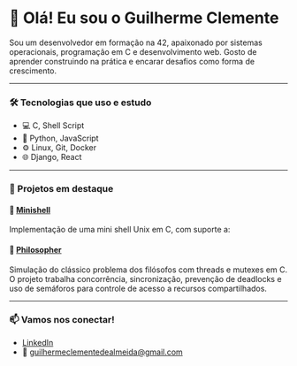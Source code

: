 # 👋 Olá! Eu sou o Guilherme Clemente

Sou um desenvolvedor em formação na 42, apaixonado por sistemas operacionais, programação em C e desenvolvimento web. Gosto de aprender construindo na prática e encarar desafios como forma de crescimento.

---

### 🛠️ Tecnologias que uso e estudo
- 💻 C, Shell Script
- 🐍 Python, JavaScript
- ⚙️ Linux, Git, Docker
- 🌐 Django, React

---

### 📌 Projetos em destaque

#### 🐚 [Minishell](https://github.com/guilhermeclementedev/minishell)
Implementação de uma mini shell Unix em C, com suporte a:

#### 🧠 [Philosopher](https://github.com/guilhermeclementedev/philosopher)
Simulação do clássico problema dos filósofos com threads e mutexes em C. O projeto trabalha concorrência, sincronização, prevenção de deadlocks e uso de semáforos para controle de acesso a recursos compartilhados.

---

### 📫 Vamos nos conectar!
- [LinkedIn](https://www.linkedin.com/in/guilherme-clemente-de-almeida-a637b9217/)
- 📧 guilhermeclementedealmeida@gmail.com
